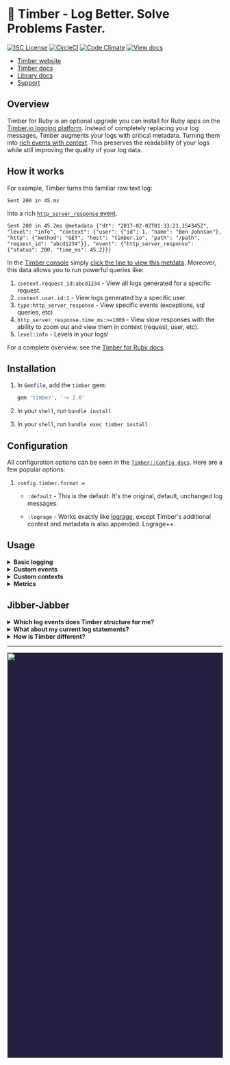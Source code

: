 # 🌲 Timber - Log Better. Solve Problems Faster.

[![ISC License](https://img.shields.io/badge/license-ISC-ff69b4.svg)](LICENSE.md)
[![CircleCI](https://circleci.com/gh/timberio/timber-ruby.svg?style=shield&circle-token=:circle-token)](https://circleci.com/gh/timberio/timber-ruby/tree/master)
[![Code Climate](https://codeclimate.com/github/timberio/timber-ruby/badges/gpa.svg)](https://codeclimate.com/github/timberio/timber-ruby)
[![View docs](https://img.shields.io/badge/docs-viewdocs-blue.svg?style=flat-square "Viewdocs")](http://www.rubydoc.info/github/timberio/timber-ruby)

* [Timber website](https://timber.io)
* [Timber docs](https://timber.io/docs)
* [Library docs](http://www.rubydoc.info/github/timberio/timber-ruby)
* [Support](mailto:support@timber.io)


## Overview

Timber for Ruby is an optional upgrade you can install for Ruby apps on the
[Timber.io logging platform](https://timber.io). Instead of completely replacing your log messages,
Timber augments your logs with critical metadata. Turning them into
[rich events with context](https://timber.io/docs/ruby/events-and-context). This preserves the
readability of your logs while still improving the quality of your log data.


## How it works

For example, Timber turns this familiar raw text log:

```
Sent 200 in 45.ms
```

Into a rich [`http_server_response` event](https://timber.io/docs/ruby/events-and-context/http-server-response-event/).

```
Sent 200 in 45.2ms @metadata {"dt": "2017-02-02T01:33:21.154345Z", "level": "info", "context": {"user": {"id": 1, "name": "Ben Johnson"}, "http": {"method": "GET", "host": "timber.io", "path": "/path", "request_id": "abcd1234"}}, "event": {"http_server_response": {"status": 200, "time_ms": 45.2}}}
```

In the [Timber console](https://app.timber.io) simply
[click the line to view this metdata](https://timber.io/docs/app/tutorials/view-metadata/).
Moreover, this data allows you to run powerful queries like:

1. `context.request_id:abcd1234` - View all logs generated for a specific request.
2. `context.user.id:1` - View logs generated by a specific user.
3. `type:http_server_response` - View specific events (exceptions, sql queries, etc)
4. `http_server_response.time_ms:>=1000` - View slow responses with the ability to zoom out and view them in context (request, user, etc).
5. `level:info` - Levels in your logs!

For a complete overview, see the [Timber for Ruby docs](https://timber.io/docs/ruby/overview/).


## Installation

1. In `Gemfile`, add the `timber` gem:

    ```ruby
    gem 'timber', '~> 2.0'
    ```

2. In your `shell`, run `bundle install`

3. In your `shell`, run `bundle exec timber install`


## Configuration

All configuration options can be seen in the
[`Timber::Config docs`](http://www.rubydoc.info/github/timberio/timber-ruby/Timber/Config).
Here are a few popular options:

1. `config.timber.format =`

    * `:default` - This is the default. It's the original, default, unchanged log messages.

    * `:lograge` - Works exactly like [lograge](https://github.com/roidrage/lograge), except Timber's
      additional context and metadata is also appended. Lograge++.



## Usage

<details><summary><strong>Basic logging</strong></summary><p>

Use `Logger` as normal:

```ruby
logger.info("My log message")

# => My log message @metadata {"level": "info", "context": {...}}
```

Timber will *never* deviate from the public `::Logger` interface in *any* way.

---

</p></details>

<details><summary><strong>Custom events</strong></summary><p>

Custom events allow you to extend beyond events already defined in
the [`Timber::Events`](lib/timber/events) namespace.

```ruby
Logger.warn "Payment rejected", payment_rejected: {customer_id: "abcd1234", amount: 100, reason: "Card expired"}

# => Payment rejected @metadata {"level": "warn", "event": {"payment_rejected": {"customer_id": "abcd1234", "amount": 100, "reason": "Card expired"}}, "context": {...}}
```

* Notice the `:payment_rejected` root key. Timber will classify this event as such.
* In the [Timber console](https://app.timber.io) use the query: `type:payment_rejected` or `payment_rejected.amount:>100`.
* See more details on our [custom events docs page](https://timber.io/docs/ruby/custom-events/)

---

</p></details>

<details><summary><strong>Custom contexts</strong></summary><p>

Context is additional data shared across log lines. Think of it like log join data.
Custom contexts allow you to extend beyond contexts already defined in
the [`Timber::Contexts`](lib/timber/contexts) namespace.

```ruby
Timber::CurrentContext.with({build: {version: "1.0.0"}}) do
  logger.info("My log message")
end

# => My log message @metadata {"level": "info", "context": {"build": {"version": "1.0.0"}}}
```

* Notice the `:build` root key. Timber will classify this context as such.
* In the [Timber console](https://app.timber.io) use queries like: `build.version:1.0.0`
* See more details on our [custom contexts docs page](https://timber.io/docs/ruby/custom-contexts/)

</p></details>

<details><summary><strong>Metrics</strong></summary><p>

Logging metrics is accomplished by logging custom events. Please see our
[metrics docs page](https://timber.io/docs/ruby/metrics/) for a more detailed explanation
with examples.

</p></details>


## Jibber-Jabber

<details><summary><strong>Which log events does Timber structure for me?</strong></summary><p>

Out of the box you get everything in the [`Timber::Events`](lib/timber/events) namespace.

We also add context to every log, everything in the [`Timber::Contexts`](lib/timber/contexts)
namespace. Context is structured data representing the current environment when the log line
was written. It is included in every log line. Think of it like join data for your logs.

---

</p></details>

<details><summary><strong>What about my current log statements?</strong></summary><p>

They'll continue to work as expected. Timber adheres to the default `Logger` interface.
Your previous logger calls will work as they always do.

In fact, traditional log statements for non-meaningful events, debug statements, etc, are
encouraged. In cases where the data is meaningful, consider [logging a custom event](#usage).

</p></details>

<details><summary><strong>How is Timber different?</strong></summary><p>

1. **It's just _better_ logging**. Nothing beats well structured raw data. And that's exactly
   what Timber aims to provide. There are no agents, special APIs, or proprietary data
   sets that you can't access.
2. **Improved log data quality.** Instead of relying on parsing alone, Timber ships libraries that
   structure and augment your logs from _within_ your application. Improving your log data at the
   source.
3. **Human readability.** Timber _augments_ your logs without sacrificing human readability. For
   example: `log message @metadata {...}`. And when you view your logs in the
   [Timber console](https://app.timber.io), you'll see the human friendly messages
   with the ability to view the associated metadata.
4. **Long retention**. Logging is notoriously expensive with low retention. Timber
   offers _6 months_ of retention by default with sane prices.
5. **Normalized schema.** Have multiple apps? All of Timber's libraries adhere to our
   [JSON schema](https://github.com/timberio/log-event-json-schema). This means queries, alerts,
   and graphs for your ruby app can also be applied to your elixir app (for example).

---

</p></details>

---

<p align="center" style="background: #221f40;">
<a href="http://github.com/timberio/timber-elixir"><img src="http://files.timber.io/images/ruby-library-readme-log-truth.png" height="947" /></a>
</p>